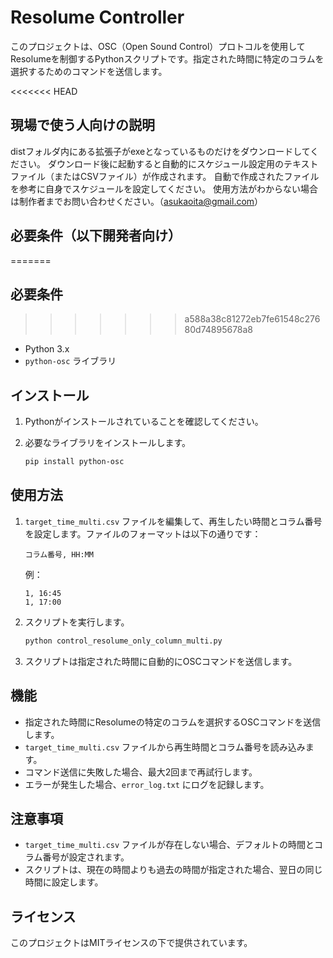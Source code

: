 # Resolume Controller

このプロジェクトは、OSC（Open Sound Control）プロトコルを使用してResolumeを制御するPythonスクリプトです。指定された時間に特定のコラムを選択するためのコマンドを送信します。

<<<<<<< HEAD

## 現場で使う人向けの説明
distフォルダ内にある拡張子がexeとなっているものだけをダウンロードしてください。
ダウンロード後に起動すると自動的にスケジュール設定用のテキストファイル（またはCSVファイル）が作成されます。
自動で作成されたファイルを参考に自身でスケジュールを設定してください。
使用方法がわからない場合は制作者までお問い合わせください。（asukaoita@gmail.com）



## 必要条件（以下開発者向け）
=======
## 必要条件
>>>>>>> a588a38c81272eb7fe61548c27680d74895678a8

- Python 3.x
- `python-osc` ライブラリ

## インストール

1. Pythonがインストールされていることを確認してください。
2. 必要なライブラリをインストールします。

   ```bash
   pip install python-osc
   ```

## 使用方法

1. `target_time_multi.csv` ファイルを編集して、再生したい時間とコラム番号を設定します。ファイルのフォーマットは以下の通りです：

   ```
   コラム番号, HH:MM
   ```

   例：
   ```
   1, 16:45
   1, 17:00
   ```

2. スクリプトを実行します。

   ```bash
   python control_resolume_only_column_multi.py
   ```

3. スクリプトは指定された時間に自動的にOSCコマンドを送信します。

## 機能

- 指定された時間にResolumeの特定のコラムを選択するOSCコマンドを送信します。
- `target_time_multi.csv` ファイルから再生時間とコラム番号を読み込みます。
- コマンド送信に失敗した場合、最大2回まで再試行します。
- エラーが発生した場合、`error_log.txt` にログを記録します。

## 注意事項

- `target_time_multi.csv` ファイルが存在しない場合、デフォルトの時間とコラム番号が設定されます。
- スクリプトは、現在の時間よりも過去の時間が指定された場合、翌日の同じ時間に設定します。

## ライセンス

このプロジェクトはMITライセンスの下で提供されています。